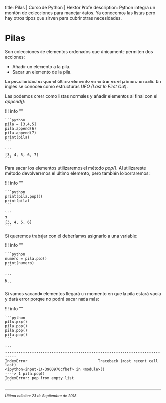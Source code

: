 title: Pilas | Curso de Python | Hektor Profe
description: Python integra un montón de colecciones para manejar datos. Ya conocemos las listas pero hay otros tipos que sirven para cubrir otras necesidades.

<style>

.admonition.note > .superfences-tabs > label:hover, .headerlink{
    color: #018dc5 !important;
}

.admonition.info{
    font-size: 100%;
}

.admonition.info label{
    font-size: 91%;
}

.admonition.note > .admonition-title {
    display: none;
}

</style>

# Pilas

Son colecciones de elementos ordenados que únicamente permiten dos acciones:

* Añadir un elemento a la pila.
* Sacar un elemento de la pila.

La peculiaridad es que el último elemento en entrar es el primero en salir. En inglés se conocen como estructuras *LIFO (Last In First Out)*.

Las podemos crear como listas normales y añadir elementos al final con el *append()*:

!!! info "" 

    ```python
    pila = [3,4,5]
    pila.append(6)
    pila.append(7)
    print(pila)
    ```

    ```
    [3, 4, 5, 6, 7]
    ```

Para sacar los elementos utilizaremos el método *pop()*. Al utilizareste método devolveremos el último elemento, pero también lo borraremos:

!!! info "" 

    ```python
    print(pila.pop())
    print(pila)
    ```

    ```
    7
    [3, 4, 5, 6]
    ```
Si queremos trabajar con él deberíamos asignarlo a una variable:

!!! info "" 

    ```python
    numero = pila.pop()
    print(numero)
    ```

    ```
    6
    ```

Si vamos sacando elementos llegará un momento en que la pila estará vacía y dará error porque no podrá sacar nada más:

!!! info "" 

    ```python
    pila.pop()
    pila.pop()
    pila.pop()
    pila.pop()
    ```

    ```
    ---------------------------------------------------------------------------
    IndexError                                Traceback (most recent call last)
    <ipython-input-14-3900970cfbef> in <module>()
    ----> 1 pila.pop()
    IndexError: pop from empty list
    ```

___
<small class="edited"><i>Última edición: 23 de Septiembre de 2018</i></small>